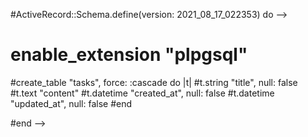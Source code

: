  #ActiveRecord::Schema.define(version: 2021_08_17_022353) do -->

 # enable_extension "plpgsql"

  #create_table "tasks", force: :cascade do |t|
    #t.string "title", null: false
    #t.text "content"
    #t.datetime "created_at", null: false
    #t.datetime "updated_at", null: false
  #end

#end -->
